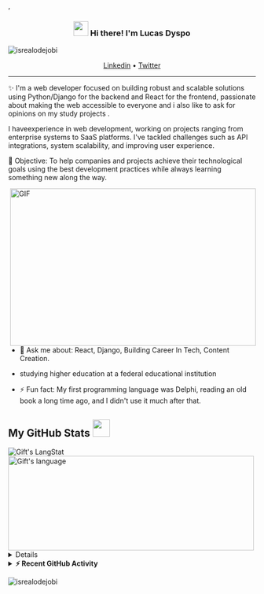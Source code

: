 ,<!-- Heading -->
<h3 align="center"><img src = "https://raw.githubusercontent.com/MartinHeinz/MartinHeinz/master/wave.gif" width = 30px> Hi there! I'm Lucas Dyspo</h3>

<!-- Profile Views -->

<p align="left"> <img src="https://komarev.com/ghpvc/?username=lucasdyspo&label=Profile%20views&color=0e75b6&style=flat" alt="isrealodejobi" />
</p>

<p align="center">
  <a href="https://www.linkedin.com/in/lucas-ferreira-84a697220/">Linkedin</a> •
  <a href="https://twitter.com/laucasnuggft_">Twitter</a>
</p>

 <!-- About section -->

---
✨ I'm a web developer focused on building robust and scalable solutions using Python/Django for the backend and React for the frontend, passionate about making the web accessible to everyone and i also like to ask for opinions on my study projects
. 

I haveexperience in web development, working on projects ranging from enterprise systems to SaaS platforms. I've tackled challenges such as API integrations, system scalability, and improving user experience.

🎯 Objective:
To help companies and projects achieve their technological goals using the best development practices while always learning something new along the way.


<!-- code gif-->
<img align="right" alt="GIF" src="./code.gif" width="500" height="320" />


- 💬 Ask me about: React, Django, Building Career In Tech, Content Creation.
  
- studying higher education at a federal educational institution 

- ⚡ Fun fact: My first programming language was Delphi, reading an old book a long time ago, and I didn't use it much after that.

<!-- About section: END -->


<!-- Conecct section -->



 <!-- Conecct section: END -->
 
  <!-- GitHub section -->

 ##  My GitHub Stats <img src = "https://i.pinimg.com/originals/65/c4/f4/65c4f452571be1261e9c623f7da488ac.gif" width = 35px> 
 
 <div>
   <img align="center" src="https://github-readme-streak-stats.herokuapp.com/?user=lucasdyspo" alt="Gift's LangStat" />
  <img align="center" src="https://github-readme-stats.vercel.app/api/top-langs?username=lucasdyspo&langs_count=10&show_icons=true&locale=en&layout=compact&theme=light" alt="Gift's language" height="192px"  width="500px"/>
</div>

<details>
  <b>:zap: GitHub Profile Stat</b>
  <img src="https://github-readme-stats.anuraghazra1.vercel.app/api?username=lucasdyspo&show_icons=true" />
</details>
<details>
  <summary><b>⚡ Recent GitHub Activity</b></summary>
  <br/>
   <a href="https://github.com/lucasdyspo/"><img alt="Gift' Activity Graph" src="https://activity-graph.herokuapp.com/graph?username=lucasdyspo&custom_title=Gift's%20Contribution%20Graph&theme=react-dark" /></a>
  <br/>
</details>

<!-- GitHub section: END -->

<!-- Profile Views -->

<p align="left"> <img src="https://komarev.com/ghpvc/?username=lucasdyspo&label=Profile%20views&color=0e75b6&style=flat" alt="isrealodejobi" />
</p>

<!-- THE END -->


<!--
**lauragift21/lauragift21** is a ✨ _special_ ✨ repository because its `README.md` (this file) appears on your GitHub profile.

Here are some ideas to get you started:

- 🔭 I’m currently working on ...
- 🌱 I’m currently learning ...
- 👯 I’m looking to collaborate on ...
- 🤔 I’m looking for help with ...
- 💬 Ask me about ...
- 📫 How to reach me: ...
- 😄 Pronouns: ...
- ⚡ Fun fact: ...
-->
